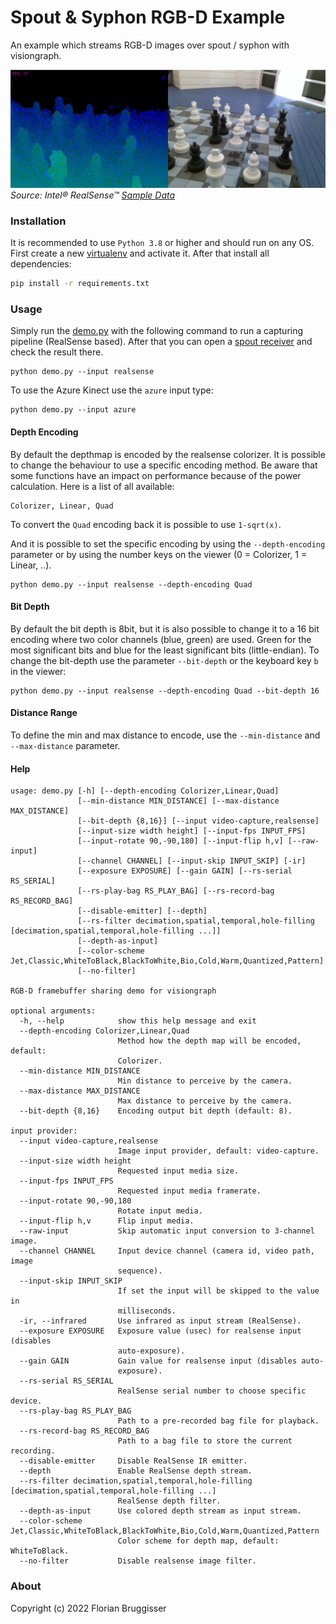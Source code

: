 # Spout & Syphon RGB-D Example
An example which streams RGB-D images over spout / syphon with visiongraph.

![Example Map](images/example.jpg)
*Source: Intel® RealSense™ [Sample Data](https://github.com/IntelRealSense/librealsense/blob/master/doc/sample-data.md)*

### Installation
It is recommended to use `Python 3.8` or higher and should run on any OS. First create a new [virtualenv](https://docs.python.org/3/library/venv.html) and activate it. 
After that install all dependencies:

```bash
pip install -r requirements.txt
```

### Usage
Simply run the [demo.py](demo.py) with the following command to run a capturing pipeline (RealSense based). After that you can open a [spout receiver](https://github.com/leadedge/Spout2/releases) and check the result there.

```
python demo.py --input realsense
```

To use the Azure Kinect use the `azure` input type:

```
python demo.py --input azure
```

#### Depth Encoding
By default the depthmap is encoded by the realsense colorizer. It is possible to change the behaviour to use a specific encoding method. Be aware that some functions have an impact on performance because of the power calculation. Here is a list of all available:

```
Colorizer, Linear, Quad
```

To convert the `Quad` encoding back it is possible to use `1-sqrt(x)`.

And it is possible to set the specific encoding by using the `--depth-encoding` parameter or by using the number keys on the viewer (0 = Colorizer, 1 = Linear, ..).

```
python demo.py --input realsense --depth-encoding Quad
```

#### Bit Depth
By default the bit depth is 8bit, but it is also possible to change it to a 16 bit encoding where two color channels (blue, green) are used. Green for the most significant bits and blue for the least significant bits (little-endian).
To change the bit-depth use the parameter `--bit-depth` or the keyboard key `b` in the viewer:

```
python demo.py --input realsense --depth-encoding Quad --bit-depth 16
```

#### Distance Range
To define the min and max distance to encode, use the `--min-distance` and `--max-distance` parameter.

#### Help

```
usage: demo.py [-h] [--depth-encoding Colorizer,Linear,Quad]
               [--min-distance MIN_DISTANCE] [--max-distance MAX_DISTANCE]
               [--bit-depth {8,16}] [--input video-capture,realsense]
               [--input-size width height] [--input-fps INPUT_FPS]
               [--input-rotate 90,-90,180] [--input-flip h,v] [--raw-input]
               [--channel CHANNEL] [--input-skip INPUT_SKIP] [-ir]
               [--exposure EXPOSURE] [--gain GAIN] [--rs-serial RS_SERIAL]
               [--rs-play-bag RS_PLAY_BAG] [--rs-record-bag RS_RECORD_BAG]
               [--disable-emitter] [--depth]
               [--rs-filter decimation,spatial,temporal,hole-filling [decimation,spatial,temporal,hole-filling ...]]
               [--depth-as-input]
               [--color-scheme Jet,Classic,WhiteToBlack,BlackToWhite,Bio,Cold,Warm,Quantized,Pattern]
               [--no-filter]

RGB-D framebuffer sharing demo for visiongraph

optional arguments:
  -h, --help            show this help message and exit
  --depth-encoding Colorizer,Linear,Quad
                        Method how the depth map will be encoded, default:
                        Colorizer.
  --min-distance MIN_DISTANCE
                        Min distance to perceive by the camera.
  --max-distance MAX_DISTANCE
                        Max distance to perceive by the camera.
  --bit-depth {8,16}    Encoding output bit depth (default: 8).

input provider:
  --input video-capture,realsense
                        Image input provider, default: video-capture.
  --input-size width height
                        Requested input media size.
  --input-fps INPUT_FPS
                        Requested input media framerate.
  --input-rotate 90,-90,180
                        Rotate input media.
  --input-flip h,v      Flip input media.
  --raw-input           Skip automatic input conversion to 3-channel image.
  --channel CHANNEL     Input device channel (camera id, video path, image
                        sequence).
  --input-skip INPUT_SKIP
                        If set the input will be skipped to the value in
                        milliseconds.
  -ir, --infrared       Use infrared as input stream (RealSense).
  --exposure EXPOSURE   Exposure value (usec) for realsense input (disables
                        auto-exposure).
  --gain GAIN           Gain value for realsense input (disables auto-
                        exposure).
  --rs-serial RS_SERIAL
                        RealSense serial number to choose specific device.
  --rs-play-bag RS_PLAY_BAG
                        Path to a pre-recorded bag file for playback.
  --rs-record-bag RS_RECORD_BAG
                        Path to a bag file to store the current recording.
  --disable-emitter     Disable RealSense IR emitter.
  --depth               Enable RealSense depth stream.
  --rs-filter decimation,spatial,temporal,hole-filling [decimation,spatial,temporal,hole-filling ...]
                        RealSense depth filter.
  --depth-as-input      Use colored depth stream as input stream.
  --color-scheme Jet,Classic,WhiteToBlack,BlackToWhite,Bio,Cold,Warm,Quantized,Pattern
                        Color scheme for depth map, default: WhiteToBlack.
  --no-filter           Disable realsense image filter.
```

### About
Copyright (c) 2022 Florian Bruggisser